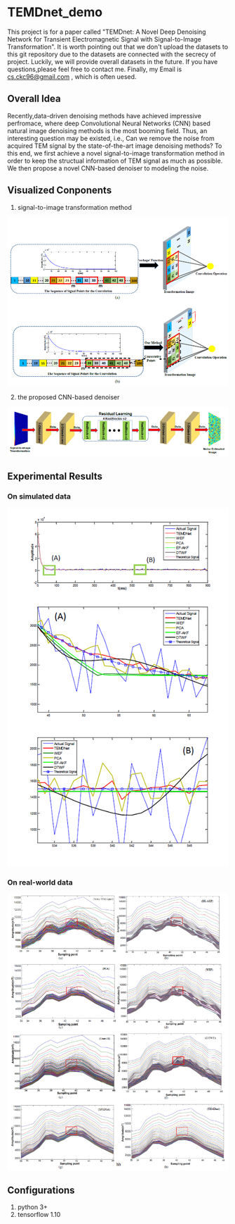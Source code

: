 # TEMDnet_demo
This project is for a paper called "TEMDnet: A Novel Deep Denoising Network for Transient Electromagnetic Signal with Signal-to-Image Transformation". It is worth pointing out that we don't upload the datasets to this git repository due to the datasets are connected with the secrecy of project. Luckily, we will provide overall datasets in the future. If you have questions,please feel free to contact me. Finally, my Email is cs.ckc96@gmail.com , which is often uesed.
## Overall Idea
Recently,data-driven denoising methods have achieved impressive perfromace, where deep Convolutional Neural Networks (CNN) based natural image denoising methods is the most booming field. Thus, an interesting question may be existed, i.e., Can we remove the noise from acquired TEM signal by the state-of-the-art image denoising methods? To this end, we first achieve a novel signal-to-image transformation method in order to keep the structual information of TEM signal as much as possible. We then propose a novel CNN-based denoiser to modeling the noise. 
## Visualized Conponents 
1) signal-to-image transformation method

![images](fig1.png)

2) the proposed CNN-based denoiser

![images](fig2.png)
## Experimental Results
### On simulated data

![images](fig3.png)
### On real-world data

![images](fig4.png)

## Configurations
1) python 3+
2) tensorflow 1.10
